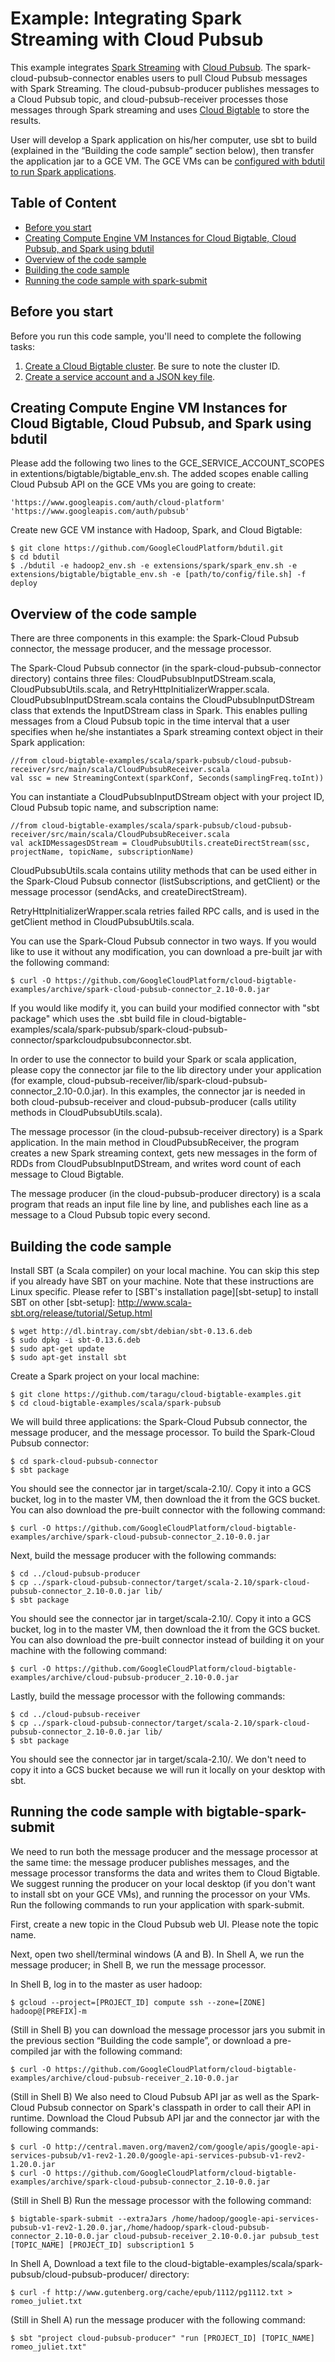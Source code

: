 # Example: Integrating Spark Streaming with Cloud Pubsub

This example integrates [Spark Streaming][spark-streaming] with [Cloud Pubsub][cloud-pubsub].
The spark-cloud-pubsub-connector enables users to pull Cloud Pubsub messages with Spark Streaming.
The cloud-pubsub-producer publishes messages to a Cloud Pubsub topic, and cloud-pubsub-receiver
processes those messages through Spark streaming and uses [Cloud Bigtable][landing-page] to store the results.

[spark-streaming]: https://spark.apache.org/
[cloud-pubsub]: https://cloud.google.com/pubsub/docs
[landing-page]: https://cloud.google.com/bigtable/docs/

User will develop a Spark application on his/her computer, use sbt to build (explained in the
“Building the code sample” section below), then transfer the application jar to a GCE VM. The GCE 
VMs can be [configured with bdutil to run Spark applications][create-vms].

## Table of Content
+ [Before you start][before-you-start]
+ [Creating Compute Engine VM Instances for Cloud Bigtable, Cloud Pubsub, and Spark using bdutil][create-vms]
+ [Overview of the code sample][overview]
+ [Building the code sample][building-the-code-sample]
+ [Running the code sample with spark-submit][running-the-code-sample]

[before-you-start]: #before-you-start
[create-vms]: #creating-compute-engine-vm-instances-for-cloud-bigtable-cloud-pubsub-and-spark-using-bdutil
[overview]: #overview-of-the-code-sample
[building-the-code-sample]: #building-the-code-sample
[running-the-code-sample]: #running-the-code-sample-with-bigtable-spark-submit


## Before you start

Before you run this code sample, you'll need to complete the following tasks:

1. [Create a Cloud Bigtable cluster][create-cluster]. Be sure to note the
cluster ID.
2. [Create a service account and a JSON key file][json-key].

[create-cluster]: https://cloud.google.com/bigtable/docs/creating-cluster
[json-key]: https://cloud.google.com/bigtable/docs/installing-hbase-client#service-account


## Creating Compute Engine VM Instances for Cloud Bigtable, Cloud Pubsub, and Spark using bdutil

Please add the following two lines to the GCE_SERVICE_ACCOUNT_SCOPES in extentions/bigtable/bigtable_env.sh. The added scopes enable calling Cloud Pubsub API on the GCE VMs you are going to create:

    'https://www.googleapis.com/auth/cloud-platform'
    'https://www.googleapis.com/auth/pubsub'

Create new GCE VM instance with Hadoop, Spark, and Cloud Bigtable:

    $ git clone https://github.com/GoogleCloudPlatform/bdutil.git
    $ cd bdutil
    $ ./bdutil -e hadoop2_env.sh -e extensions/spark/spark_env.sh -e extensions/bigtable/bigtable_env.sh -e [path/to/config/file.sh] -f deploy



## Overview of the code sample

There are three components in this example: the Spark-Cloud Pubsub connector, the message producer, and the message processor.

The Spark-Cloud Pubsub connector (in the spark-cloud-pubsub-connector directory) contains three files: CloudPubsubInputDStream.scala, CloudPubsubUtils.scala, and RetryHttpInitializerWrapper.scala. CloudPubsubInputDStream.scala contains the CloudPubsubInputDStream class that extends the InputDStream class in Spark. This enables pulling messages from a Cloud Pubsub topic in the time interval that a user specifies when he/she instantiates a Spark streaming context object in their Spark application:

    //from cloud-bigtable-examples/scala/spark-pubsub/cloud-pubsub-receiver/src/main/scala/CloudPubsubReceiver.scala
    val ssc = new StreamingContext(sparkConf, Seconds(samplingFreq.toInt))

You can instantiate a CloudPubsubInputDStream object with your project ID, Cloud Pubsub topic name, and subscription name:

    //from cloud-bigtable-examples/scala/spark-pubsub/cloud-pubsub-receiver/src/main/scala/CloudPubsubReceiver.scala
    val ackIDMessagesDStream = CloudPubsubUtils.createDirectStream(ssc, projectName, topicName, subscriptionName)

CloudPubsubUtils.scala contains utility methods that can be used either in the Spark-Cloud Pubsub connector (listSubscriptions, and getClient) or the message processor (sendAcks, and createDirectStream). 

RetryHttpInitializerWrapper.scala retries failed RPC calls, and is used in the getClient method in CloudPubsubUtils.scala.

You can use the Spark-Cloud Pubsub connector in two ways. If you would like to use it without any modification, you can download a pre-built jar with the following command:

    $ curl -O https://github.com/GoogleCloudPlatform/cloud-bigtable-examples/archive/spark-cloud-pubsub-connector_2.10-0.0.jar

If you would like modify it, you can build your modified connector with "sbt package" which uses the .sbt build file in cloud-bigtable-examples/scala/spark-pubsub/spark-cloud-pubsub-connector/sparkcloudpubsubconnector.sbt.

In order to use the connector to build your Spark or scala application, please copy the connector jar file to the lib directory under your application (for example, cloud-pubsub-receiver/lib/spark-cloud-pubsub-connector_2.10-0.0.jar). In this examples, the connector jar is needed in both cloud-pubsub-receiver and cloud-pubsub-producer (calls utility methods in CloudPubsubUtils.scala).

The message processor (in the cloud-pubsub-receiver directory) is a Spark application. In the main method in CloudPubsubReceiver, the program creates a new Spark streaming context, gets new messages in the form of RDDs from CloudPubsubInputDStream, and writes word count of each message to Cloud Bigtable.

The message producer (in the cloud-pubsub-producer directory) is a scala program that reads an input file line by line, and publishes each line as a message to a Cloud Pubsub topic every second. 


## Building the code sample

Install SBT (a Scala compiler) on your local machine. You can skip this step
if you already have SBT on your machine. Note that these instructions are Linux
specific. Please refer to [SBT's installation page][sbt-setup] to install SBT on other
[sbt-setup]: http://www.scala-sbt.org/release/tutorial/Setup.html

    $ wget http://dl.bintray.com/sbt/debian/sbt-0.13.6.deb
    $ sudo dpkg -i sbt-0.13.6.deb
    $ sudo apt-get update
    $ sudo apt-get install sbt

Create a Spark project on your local machine:

    $ git clone https://github.com/taragu/cloud-bigtable-examples.git
    $ cd cloud-bigtable-examples/scala/spark-pubsub

We will build three applications: the Spark-Cloud Pubsub connector, the message producer, and the message processor. To build the Spark-Cloud Pubsub connector:

    $ cd spark-cloud-pubsub-connector
    $ sbt package

You should see the connector jar in target/scala-2.10/. Copy it
into a GCS bucket, log in to the master VM, then download the it from the GCS
bucket. You can also download the pre-built connector with the following command:

    $ curl -O https://github.com/GoogleCloudPlatform/cloud-bigtable-examples/archive/spark-cloud-pubsub-connector_2.10-0.0.jar

Next, build the message producer with the following commands:

    $ cd ../cloud-pubsub-producer
    $ cp ../spark-cloud-pubsub-connector/target/scala-2.10/spark-cloud-pubsub-connector_2.10-0.0.jar lib/
    $ sbt package

You should see the connector jar in target/scala-2.10/. Copy it
into a GCS bucket, log in to the master VM, then download the it from the GCS
bucket. You can also download the pre-built connector instead of building it on your machine with the following command:

    $ curl -O https://github.com/GoogleCloudPlatform/cloud-bigtable-examples/archive/cloud-pubsub-producer_2.10-0.0.jar

Lastly, build the message processor with the following commands:

    $ cd ../cloud-pubsub-receiver
    $ cp ../spark-cloud-pubsub-connector/target/scala-2.10/spark-cloud-pubsub-connector_2.10-0.0.jar lib/
    $ sbt package

You should see the connector jar in target/scala-2.10/. We don't need to copy it into a GCS bucket because we will run it locally on your desktop with sbt.



## Running the code sample with bigtable-spark-submit

We need to run both the message producer and the message processor at the same time: the message producer publishes messages, and the message processor transforms the data and writes them to Cloud Bigtable. We suggest running the producer on your local desktop (if you don't want to install sbt on your GCE VMs), and running the processor on your VMs. Run the following commands to run your application with spark-submit.

First, create a new topic in the Cloud Pubsub web UI. Please note the topic name.

Next, open two shell/terminal windows (A and B). In Shell A, we run the message producer; in Shell B, we run the message processor. 

In Shell B, log in to the master as user hadoop:

    $ gcloud --project=[PROJECT_ID] compute ssh --zone=[ZONE] hadoop@[PREFIX]-m

(Still in Shell B) you can download the message processor jars you submit in the previous section
“Building the code sample”, or download a pre-compiled jar with the following
command:

    $ curl -O https://github.com/GoogleCloudPlatform/cloud-bigtable-examples/archive/cloud-pubsub-receiver_2.10-0.0.jar

(Still in Shell B) We also need to Cloud Pubsub API jar as well as the Spark-Cloud Pubsub connector on Spark's classpath in order to call their API in runtime. Download the Cloud Pubsub API jar and the connector jar with the following commands:

    $ curl -O http://central.maven.org/maven2/com/google/apis/google-api-services-pubsub/v1-rev2-1.20.0/google-api-services-pubsub-v1-rev2-1.20.0.jar
	$ curl -O https://github.com/GoogleCloudPlatform/cloud-bigtable-examples/archive/spark-cloud-pubsub-connector_2.10-0.0.jar

(Still in Shell B) Run the message processor with the following command:

    $ bigtable-spark-submit --extraJars /home/hadoop/google-api-services-pubsub-v1-rev2-1.20.0.jar,/home/hadoop/spark-cloud-pubsub-connector_2.10-0.0.jar cloud-pubsub-receiver_2.10-0.0.jar pubsub_test [TOPIC_NAME] [PROJECT_ID] subscription1 5

In Shell A, Download a text file to the cloud-bigtable-examples/scala/spark-pubsub/cloud-pubsub-producer/ directory:

    $ curl -f http://www.gutenberg.org/cache/epub/1112/pg1112.txt > romeo_juliet.txt

(Still in Shell A) run the message producer with the following command:

    $ sbt "project cloud-pubsub-producer" "run [PROJECT_ID] [TOPIC_NAME] romeo_juliet.txt"
